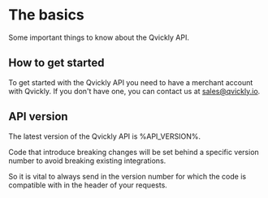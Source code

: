 # The basics

Some important things to know about the Qvickly API.

## How to get started

To get started with the Qvickly API you need to have a merchant account with Qvickly. If you don't have one, you can contact us at [sales@qvickly.io](mailto:sales@qvickly.io).

## API version

The latest version of the Qvickly API is %API_VERSION%.

Code that introduce breaking changes will be set behind a specific version number to avoid breaking existing integrations.

So it is vital to always send in the version number for which the code is compatible with in the header of your requests.

